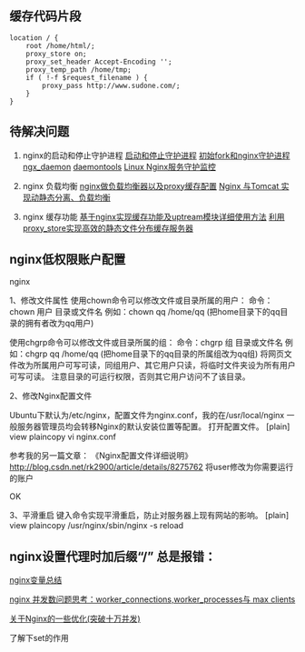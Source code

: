 ## 缓存代码片段

```
location / {  
	root /home/html/;  
	proxy_store on;  
	proxy_set_header Accept-Encoding '';  
	proxy_temp_path /home/tmp;  
	if ( !-f $request_filename ) {  
		proxy_pass http://www.sudone.com/;  
	}  
} 
```


## 待解决问题
1. nginx的启动和停止守护进程 [启动和停止守护进程](http://book.51cto.com/art/201204/327661.htm)  [初始fork和nginx守护进程ngx_daemon](http://blog.csdn.net/xiaoliangsky/article/details/39998373) [ daemontools](http://linbo.github.io/2013/02/24/daemontools/) [Linux Nginx服务守护监控](http://blog.csdn.net/love__coder/article/details/7222746) []()


2. nginx 负载均衡 [nginx做负载均衡器以及proxy缓存配置](http://seanlook.com/2015/06/02/nginx-cache-check/) [Nginx 与Tomcat 实现动静态分离、负载均衡](http://blog.csdn.net/congcong68/article/details/41846945)

3. nginx 缓存功能  [基于nginx实现缓存功能及uptream模块详细使用方法](http://yijiu.blog.51cto.com/433846/1409177) [利用proxy_store实现高效的静态文件分布缓存服务器](http://www.programgo.com/article/40761268458/)

## nginx低权限账户配置

nginx

1、修改文件属性
使用chown命令可以修改文件或目录所属的用户：
       命令：chown 用户 目录或文件名
       例如：chown qq /home/qq  (把home目录下的qq目录的拥有者改为qq用户) 

使用chgrp命令可以修改文件或目录所属的组：
       命令：chgrp 组 目录或文件名
       例如：chgrp qq /home/qq  (把home目录下的qq目录的所属组改为qq组)
将网页文件改为所属用户可写可读，同组用户、其它用户只读，将临时文件夹设为所有用户可写可读。
注意目录的可运行权限，否则其它用户访问不了该目录。

2、修改Nginx配置文件


Ubuntu下默认为/etc/nginx，配置文件为nginx.conf，我的在/usr/local/nginx
一般服务器管理员均会转移Nginx的默认安装位置等配置。
打开配置文件。
[plain] view plaincopy
vi nginx.conf  

参考我的另一篇文章：
《Nginx配置文件详细说明》   http://blog.csdn.net/rk2900/article/details/8275762
将user修改为你需要运行的账户


OK

3、平滑重启
键入命令实现平滑重启，防止对服务器上现有网站的影响。
[plain] view plaincopy
/usr/nginx/sbin/nginx -s reload  


## nginx设置代理时加后缀“/” 总是报错：

[nginx变量总结](http://blog.csdn.net/yankai0219/article/details/8070790)

[nginx 并发数问题思考：worker_connections,worker_processes与 max clients](http://www.tuicool.com/articles/2yUzem7)

[关于Nginx的一些优化(突破十万并发)](http://blog.csdn.net/moxiaomomo/article/details/19442737)


了解下set的作用
